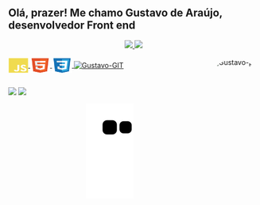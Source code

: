## Olá, prazer! Me chamo Gustavo de Araújo, desenvolvedor Front end
<div align="center">
  <a href="https://github.com/gustavoaraujo-git">
  <img height="180em" src="https://github-readme-stats.vercel.app/api?username=gustavoaraujo-git&show_icons=true&theme=dracula&include_all_commits=true&count_private=true"/>
  <img height="180em" src="https://github-readme-stats.vercel.app/api/top-langs/?username=gustavoaraujo-git&layout=compact&langs_count=7&theme=dracula"/>
</div>
<div style="display: inline_block"><br>
  <img align="center" alt="Gustavo-Js" height="30" width="40" src="https://raw.githubusercontent.com/devicons/devicon/master/icons/javascript/javascript-plain.svg">
  <img align="center" alt="Gustavo-HTML" height="30" width="40" src="https://raw.githubusercontent.com/devicons/devicon/master/icons/html5/html5-original.svg">
  <img align="center" alt="Gustavo-CSS" height="30" width="40" src="https://raw.githubusercontent.com/devicons/devicon/master/icons/css3/css3-original.svg">
  <img align="center" alt="Gustavo-GIT" height="30" width="40" src="https://cdn.jsdelivr.net/gh/devicons/devicon/icons/git/git-original.svg" />
  <img align="right" alt="Gustavo-pic" height="150" style="border-radius:50px;" src="https://cdn.discordapp.com/attachments/835255643593244682/949709350446956574/download20220306134305.png">
</div>
  
  ##
 
<div> 
  <a href = "mailto:gustavo.araujoconceicao1980@gmail.com"><img src="https://img.shields.io/badge/-Gmail-%23333?style=for-the-badge&logo=gmail&logoColor=white" target="_blank"></a>
  <a href="https://www.linkedin.com/in/gustavo-araujo-02752a232/" target="_blank"><img src="https://img.shields.io/badge/-LinkedIn-%230077B5?style=for-the-badge&logo=linkedin&logoColor=white" target="_blank"></a> 
</div>

  <div align="center">
  
  ![Snake animation](https://github.com/gustavoaraujo-git/gustavoaraujo-git/blob/output/github-contribution-grid-snake.svg)
  
</div>
